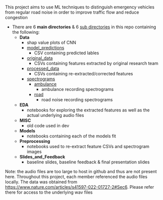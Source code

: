 This project aims to use ML techniques to distinguish emergency vehicles from regular road noise in order to improve traffic flow and reduce congestion

- There are 6 **main directories** & 6 <ins>sub directories</ins> in this repo containing the following:
    - **Data**
        - shap value plots of CNN
        - <ins>model_predictions</ins>
            - CSV containing predicted lables
        - <ins>original_data</ins>
            - CSVs containing features extracted by original research team
        - <ins>processed_data</ins>
            - CSVs containing re-extracted/corrected features
        - <ins>spectrograms</ins>
            - <ins>ambulance</ins>
                - ambulance recording spectrograms
            - <ins>road</ins>
                - road noise recording spectrograms
    - **EDA**
        - notebooks for exploring the extracted features as well as the actual underlying audio files
    - **MISC**
        - old code used in dev
    - **Models**
        - notebooks containing each of the models fit
    - **Preprocessing**
        - notebooks used to re-extract feature CSVs and spectrogram images
    - **Slides_and_Feedback**
        - baseline slides, baseline feedback & final presentation slides

Note: the audio files are too large to host in github and thus are not present here. Throughout this project, each member referenced the audio files locally. The data was obtained from https://www.nature.com/articles/s41597-022-01727-2#Sec6. Please refer there for access to the underlying wav files
